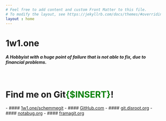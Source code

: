 ```yaml
---
# Feel free to add content and custom Front Matter to this file.
# To modify the layout, see https://jekyllrb.com/docs/themes/#overriding-theme-defaults
layout : home
---
```

<!--- <link rel="stylesheet" type="text/css" href="assets/css/rainbow.css" media="screen" /> 
      Please keep this secret!! --->


<h1 class="home-title-text">1w1.one</h1>

<h5 class="home-title-desc">A Hobbyist with a huge point of failure that is not able to fix, due to financial problems.</h5>

<br>
<h1 id="git-profile"> Find me on Git<b style="color:green;">{$INSERT}</b>!</h1>
   - #### <a href="https://1w1.one/schemmegit/minoplhy">1w1.one/schemmegit</a>
   - #### <a href="https://github.com/minoplhy">GitHub.com</a>
   - #### <a href="https://git.disroot.org/minoplhy">git.disroot.org</a>
   - #### <a href="https://notabug.org/lottanorta">notabug.org</a>
   - #### <a href="https://framagit.org/meeillo">framagit.org</a>

